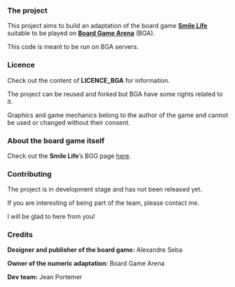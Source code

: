 ### The project
This project aims to build an adaptation of the board game [**Smile Life**](https://boardgamegeek.com/boardgame/281663/smile-life) suitable to be played on [**Board Game Arena**](https://boardgamearena.com) (BGA).

This code is meant to be run on BGA servers.

### Licence
Check out the content of **LICENCE_BGA** for information.

The project can be reused and forked but BGA have some rights related to it.

Graphics and game mechanics belong to the author of the game and cannot be used or changed without their consent. 

### About the board game itself
Check out the **Smile Life**’s BGG page [here](https://boardgamegeek.com/boardgame/281663/smile-life).

### Contributing
The project is in development stage and has not been released yet.

If you are interesting of being part of the team, please contact me.

I will be glad to here from you!

### Credits
**Designer and publisher of the board game:** Alexandre Seba

**Owner of the numeric adaptation:** Board Game Arena

**Dev team:** Jean Portemer
